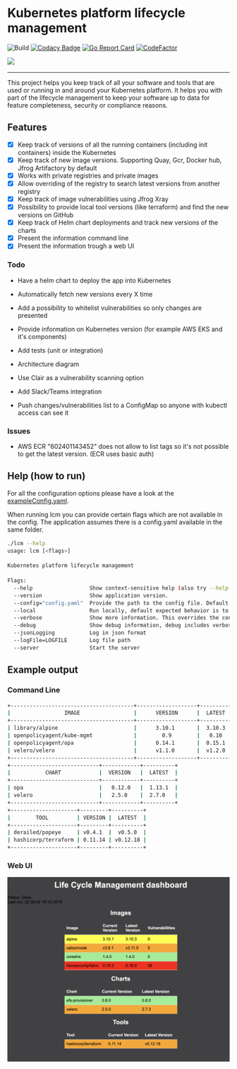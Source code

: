 # Kubernetes platform lifecycle management

![Build](https://github.com/arminc/k8s-platform-lcm/workflows/test/badge.svg?branch=master)
[![Codacy Badge](https://api.codacy.com/project/badge/Grade/bf91530a165c4113b1691353ae51ae1d)](https://app.codacy.com/manual/armin/k8s-platform-lcm?utm_source=github.com&utm_medium=referral&utm_content=arminc/k8s-platform-lcm&utm_campaign=Badge_Grade_Dashboard)
[![Go Report Card](https://goreportcard.com/badge/github.com/arminc/k8s-platform-lcm)](https://goreportcard.com/report/github.com/arminc/k8s-platform-lcm)
[![CodeFactor](https://www.codefactor.io/repository/github/arminc/k8s-platform-lcm/badge)](https://www.codefactor.io/repository/github/arminc/k8s-platform-lcm) 

<img src="https://github.com/arminc/k8s-platform-lcm/raw/master/assets/logo.png" width="100">

----

This project helps you keep track of all your software and tools that are used or running in and around your Kubernetes platform. It helps you with part of the lifecycle management to keep your software up to data for feature completeness, security or compliance reasons.

## Features

- [x] Keep track of versions of all the running containers (including init containers) inside the Kubernetes
- [x] Keep track of new image versions. Supporting Quay, Gcr, Docker hub, Jfrog Artifactory by default 
- [x] Works with private registries and private images
- [x] Allow overriding of the registry to search latest versions from another registry
- [x] Keep track of image vulnerabilities using Jfrog Xray
- [x] Possibility to provide local tool versions (like terraform) and find the new versions on GitHub
- [x] Keep track of Helm chart deployments and track new versions of the charts
- [x] Present the information command line
- [x] Present the information trough a web UI

### Todo

* Have a helm chart to deploy the app into Kubernetes
* Automatically fetch new versions every X time
* Add a possibility to whitelist vulnerabilities so only changes are presented
* Provide information on Kubernetes version (for example AWS EKS and it's components)
* Add tests (unit or integration)

* Architecture diagram
* Use Clair as a vulnerability scanning option
* Add Slack/Teams integration
* Push changes/vulnerabilities list to a ConfigMap so anyone with kubectl access can see it

### Issues

* AWS ECR "602401143452" does not allow to list tags so it's not possible to get the latest version. (ECR uses basic auth)

## Help (how to run)

For all the configuration options please have a look at the [exampleConfig.yaml](exampleConfig.yaml). 

When running lcm you can provide certain flags which are not available in the config. The application assumes there is a config.yaml available in the same folder.

```bash
./lcm --help
usage: lcm [<flags>]

Kubernetes platform lifecycle management

Flags:
  --help                  Show context-sensitive help (also try --help-long and --help-man).
  --version               Show application version.
  --config="config.yaml"  Provide the path to the config file. Default is config.yaml which is in the same folder as lcm
  --local                 Run locally, default expected behavior is to run in the Kubernetes cluster
  --verbose               Show more information. This overrides the config setting
  --debug                 Show debug information, debug includes verbose. This overrides the config setting
  --jsonLogging           Log in json format
  --logFile=LOGFILE       Log file path
  --server                Start the server
```

## Example output

### Command Line

```bash
+---------------------------------------+-------------------+----------+-------+
|                 IMAGE                 |      VERSION      |  LATEST  | CVES  |
+---------------------------------------+-------------------+----------+-------+
| library/alpine                        |      3.10.1       |  3.10.3  | ERROR |
| openpolicyagent/kube-mgmt             |        0.9        |   0.10   | 0     |
| openpolicyagent/opa                   |      0.14.1       |  0.15.1  | 0     |
| velero/velero                         |      v1.1.0       |  v1.2.0  | 0     |
+---------------------------------------+-------------------+----------+-------+
+----------------------------+------------+----------+
|           CHART            |  VERSION   |  LATEST  |
+----------------------------+------------+----------+
| opa                        |   0.12.0   |  1.13.1  |
| velero                     |   2.5.0    |  2.7.0   |
+----------------------------+------------+----------+
+---------------------+---------+----------+
|        TOOL         | VERSION |  LATEST  |
+---------------------+---------+----------+
| derailed/popeye     | v0.4.1  |  v0.5.0  |
| hashicorp/terraform | 0.11.14 | v0.12.18 |
+---------------------+---------+----------+
```

### Web UI

<img src="assets/screenshot.png" width="800">
